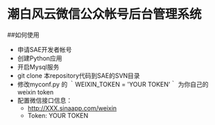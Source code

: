 潮白风云微信公众帐号后台管理系统
==================

##如何使用
* 申请SAE开发者帐号
* 创建Python应用
* 开启Mysql服务
* git clone 本repository代码到SAE的SVN目录
* 修改myconf.py 的 ｀WEIXIN_TOKEN = 'YOUR TOKEN'｀ 为你自己的weixin token
* 配置微信接口信息：
	* http://XXX.sinaapp.com/weixin
	* Token: YOUR TOKEN
